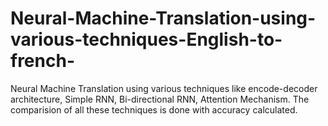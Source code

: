 # Neural-Machine-Translation-using-various-techniques-English-to-french-
Neural Machine Translation using various techniques like encode-decoder architecture, Simple RNN, Bi-directional RNN, Attention Mechanism.  The comparision of all these techniques is done with accuracy calculated.
